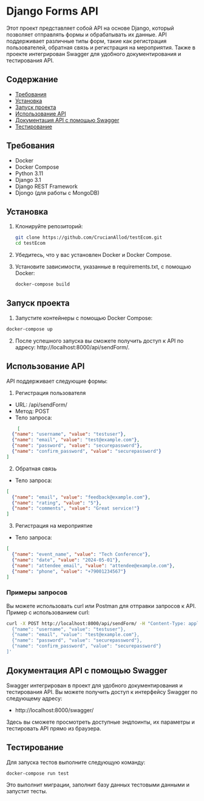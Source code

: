 # Django Forms API

Этот проект представляет собой API на основе Django, который позволяет отправлять формы и обрабатывать их данные. API поддерживает различные типы форм, такие как регистрация пользователей, обратная связь и регистрация на мероприятия. Также в проекте интегрирован Swagger для удобного документирования и тестирования API.

## Содержание

- [Требования](#требования)
- [Установка](#установка)
- [Запуск проекта](#запуск-проекта)
- [Использование API](#использование-api)
- [Документация API с помощью Swagger](#документация-api-с-помощью-swagger)
- [Тестирование](#тестирование)

## Требования

- Docker
- Docker Compose
- Python 3.11
- Django 3.1
- Django REST Framework
- Djongo (для работы с MongoDB)

## Установка

1. Клонируйте репозиторий:

   ```bash
   git clone https://github.com/CrucianAllod/testEcom.git
   cd testEcom
   ```
2. Убедитесь, что у вас установлен Docker и Docker Compose.
3. Установите зависимости, указанные в requirements.txt, с помощью Docker:
     ```bash
   docker-compose build
    ```
## Запуск проекта

1. Запустите контейнеры с помощью Docker Compose:
```bash
docker-compose up
```
2. После успешного запуска вы сможете получить доступ к API по адресу: http://localhost:8000/api/sendForm/.

## Использование API

API поддерживает следующие формы:

1. Регистрация пользователя
- URL: /api/sendForm/
- Метод: POST
- Тело запроса:
```json
    [
  {"name": "username", "value": "testuser"},
  {"name": "email", "value": "test@example.com"},
  {"name": "password", "value": "securepassword"},
  {"name": "confirm_password", "value": "securepassword"}
]
```

2. Обратная связь
- Тело запроса:
```json
[
  {"name": "email", "value": "feedback@example.com"},
  {"name": "rating", "value": "5"},
  {"name": "comments", "value": "Great service!"}
]
```
3. Регистрация на мероприятие
- Тело запроса:
```json
[
  {"name": "event_name", "value": "Tech Conference"},
  {"name": "date", "value": "2024-05-01"},
  {"name": "attendee_email", "value": "attendee@example.com"},
  {"name": "phone", "value": "+79001234567"}
]
```

### Примеры запросов
Вы можете использовать curl или Postman для отправки запросов к API. Пример с использованием curl:
```bash
curl -X POST http://localhost:8000/api/sendForm/ -H "Content-Type: application/json" -d '[
  {"name": "username", "value": "testuser"},
  {"name": "email", "value": "test@example.com"},
  {"name": "password", "value": "securepassword"},
  {"name": "confirm_password", "value": "securepassword"}
]'
```

## Документация API с помощью Swagger
Swagger интегрирован в проект для удобного документирования и тестирования API. Вы можете получить доступ к интерфейсу Swagger по следующему адресу:
- http://localhost:8000/swagger/

Здесь вы сможете просмотреть доступные эндпоинты, их параметры и тестировать API прямо из браузера.

## Тестирование

Для запуска тестов выполните следующую команду:

```bash
docker-compose run test
```
Это выполнит миграции, заполнит базу данных тестовыми данными и запустит тесты.
